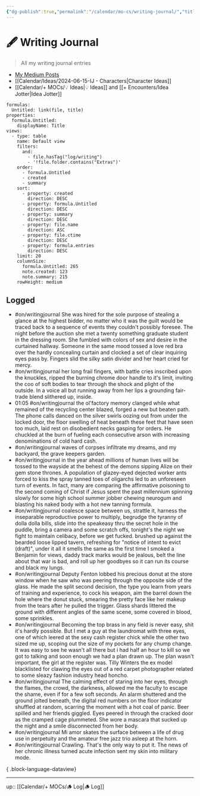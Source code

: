 ```yaml
---
{"dg-publish":true,"permalink":"/calendar/mo-cs/writing-journal/","title":"🖋 Writing Journal","tags":["on/writing"]}
---
```


# 🖋 Writing Journal

> All my writing journal entries

- [My Medium Posts](https://medium.com/@tophergroenink)
- [[Calendar/Ideas/2024-06-15-IJ - Characters\|Character Ideas]]
- [[Calendar/+ MOCs/💡 Ideas\|💡 Ideas]] and [[+ Encounters/Idea Jotter\|Idea Jotter]]

```base
formulas:
  Untitled: link(file, title)
properties:
  formula.Untitled:
    displayName: Title
views:
  - type: table
    name: Default view
    filters:
      and:
        - file.hasTag("log/writing")
        - '!file.folder.contains("Extras")'
    order:
      - formula.Untitled
      - created
      - summary
    sort:
      - property: created
        direction: DESC
      - property: formula.Untitled
        direction: DESC
      - property: summary
        direction: DESC
      - property: file.name
        direction: ASC
      - property: file.ctime
        direction: DESC
      - property: formula.entries
        direction: DESC
    limit: 20
    columnSize:
      formula.Untitled: 265
      note.created: 123
      note.summary: 215
    rowHeight: medium

```


## Logged

- #on/writingjournal She was hired for the sole purpose of stealing a glance at the highest bidder, no matter who it was the guilt would be traced back to a sequence of events they couldn't possibly foresee. The night before the auction she met a twenty something graduate student in the dressing room. She fumbled with colors of sex and desire in the curtained hallway. Someone in the same mood tossed a love red bra over the hardly concealing curtain and clocked a set of clear inquiring eyes pass by. Fingers slid the silky satin divider and her heart cried for mercy.
- #on/writingjournal her long frail fingers, with battle cries inscribed upon the knuckles, ripped the burning chrome door handle to it's limit, inviting the coo of  soft bodies to tear through the shock and plight of the outside. In a voice all but running away from her lips a grounding fair-trade blend slithered up, inside.
- 01:05 #on/writingjournal the ol'factory memory clanged while what remained of the recycling center blazed, forged a new but beaten path. The phone calls danced on the silver swirls oozing out from under the locked door, the floor swelling of heat beneath these feet that have seen too much, laid rest on disobedient necks gasping for orders. He chuckled at the burn of fueling each consecutive arson with increasing denominations of cold hard cash.
- #on/writingjournal waves of corpses infiltrate my dreams, and my backyard, the grave keepers garden.
- #on/writingjournal  in the year ahead millions of human lives will be tossed to the wayside at the behest of the demons sipping Alize on their gem stone thrones. A population of glazey-eyed dejected worker ants forced to kiss the spray tanned toes of oligarchs led to an unforeseen turn of events. In fact, many are comparing the affirmative poisoning to the second coming of Christ if Jesus spent the past millennium spinning slowly for some high school summer jobber chewing neurogum and blasting his naked body with a hot new tanning formula.
- #on/writingjournal coalesce space between us, strattle it, harness the inseparable reproductive power to multiply, begrudge the tyranny of dolla dolla bills, slide into the speakeasy thru the secret hole in the puddle, bring a camera and some scratch offs, tonight's the night we fight to maintain celibacy, before we get fucked. brushed up against the bearded loose lipped tavern, refreshing for "notice of intent to evict (draft)", under it all it smells the same as the first time I smoked a Benjamin for views, daddy track marks would be jealous, belt the line about that war is bad, and roll up her goodbyes so it can run its course and black my lungs.
- #on/writingjournal Deputy Fenton lobbed his precious donut at the store window when he saw who was peering through the opposite side of the glass. He made the split second decision, the type you learn from years of training and experience, to cock his weapon, aim the barrel down the hole where the donut stuck, smearing the pretty face like her makeup from the tears after he pulled the trigger. Glass shards littered the ground with different angles of the same scene, some covered in blood, some sprinkles.
- #on/writingjournal Becoming the top brass in any field is never easy, shit it's hardly possible. But I met a guy at the laundromat with three eyes, one of which leered at the sexy cash register chick while the other two sized me up, scoping out the size of my pockets for any chump change. It was easy to see he wasn't all there but i had half an hour to kill so we got to talking and soon enough we had a plan drawn up.  The plan wasn't important, the girl at the register was. Tilly Winters the ex model blacklisted for clawing the eyes out of a red carpet photographer related to some sleazy fashion industry head honcho.
- #on/writingjournal The calming effect of staring into her eyes, through the flames, the crowd, the darkness, allowed me the faculty to escape the shame, even if for a few soft seconds. An alarm shuttered and the ground jolted beneath, the digital red numbers on the floor indicator shuffled at random, scarring the moment with a hot coal of panic. Beer spilled and her friends giggled. Eyes peered in through the cracked door as the cramped cage plummeted. She wore a mascara that sucked up the night and a smile disconnected from her body.
- #on/writingjournal Mi amor skates the surface between a life of drug use in perpetuity and the amateur free jazz trio asleep at the horn.
- #on/writingjournal Crawling. That's the only way to put it. The news of her chronic illness turned acute infection sent my skin into military mode.

{ .block-language-dataview}

---
up:: [[Calendar/+ MOCs/🪵 Log\|🪵 Log]]

